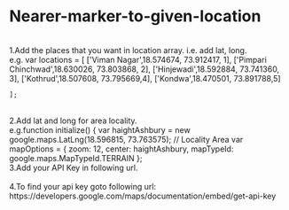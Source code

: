 # Nearer-marker-to-given-location
<br />
1.Add the places that you want in location array. i.e. add lat, long.<br />
e.g. 	var locations = [
	  ['Viman Nagar',18.574674, 73.912417, 1],
	  ['Pimpari Chinchwad',18.630026, 73.803868, 2],
	  ['Hinjewadi',18.592884, 73.741360, 3],
	  ['Kothrud',18.507608, 73.795669,4],
	  ['Kondwa',18.470501, 73.891788,5]
	  
	];
<br />
2.Add lat and long for area locality.<br />
  e.g.function initialize() {
	  var haightAshbury = new google.maps.LatLng(18.596815, 73.763575); // Locality Area
	  var mapOptions = {
		zoom: 12,
		center: haightAshbury,
		mapTypeId: google.maps.MapTypeId.TERRAIN
	  };
<br />   
3.Add your API Key in following url.<br />
    <script async defer
    src="https://maps.googleapis.com/maps/api/js?key=YOUR_API_KEY&callback=initialize">
    </script>
<br />   
4.To find your api key goto following url:<br />
  https://developers.google.com/maps/documentation/embed/get-api-key
